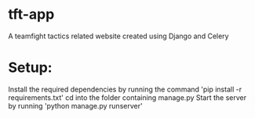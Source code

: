 # tft-app
 A teamfight tactics related website created using Django and Celery

# Setup:
 Install the required dependencies by running the command 'pip install -r requirements.txt'
 cd into the folder containing manage.py
 Start the server by running 'python manage.py runserver'
